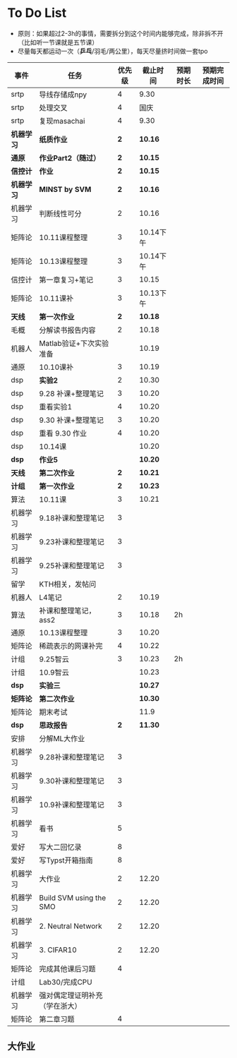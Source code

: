 # To Do List

- 原则：如果超过2-3h的事情，需要拆分到这个时间内能够完成，除非拆不开（比如听一节课就是五节课）
- 尽量每天都运动一次（**乒乓**/羽毛/两公里），每天尽量挤时间做一套tpo

| 事件       | 任务                      | 优先级   | 截止时间      | 预期时长 | 预期完成时间 |
| -------- | ----------------------- | ----- | --------- | ---- | ------ |
| srtp     | 导线存储成npy                | 4     | 9.30      |      |        |
| srtp     | 处理交叉                    | 4     | 国庆        |      |        |
| srtp     | 复现masachai              | 4     | 9.30      |      |        |
| **机器学习** | **纸质作业**                | **2** | **10.16** |      |        |
| **通原**   | **作业Part2（随过）**         | **2** | **10.15** |      |        |
| **信控计**  | **作业**                  | **2** | **10.15** |      |        |
| **机器学习** | **MINST by SVM**        | **2** | **10.16** |      |        |
| 机器学习     | 判断线性可分                  | 2     | 10.16     |      |        |
| 矩阵论      | 10.11课程整理               | 3     | 10.14下午   |      |        |
| 矩阵论      | 10.13课程整理               | 3     | 10.14下午   |      |        |
| 信控计      | 第一章复习+笔记                | 3     | 10.15     |      |        |
| 矩阵论      | 10.11课补                 | 3     | 10.13下午   |      |        |
| **天线**   | **第一次作业**               | **2** | **10.18** |      |        |
| 毛概       | 分解读书报告内容                | 2     | 10.18     |      |        |
| 机器人      | Matlab验证+下次实验准备         |       | 10.19     |      |        |
| 通原       | 10.10课补                 | 3     | 10.19     |      |        |
| dsp      | **实验2**                 | 2     | 10.30     |      |        |
| dsp      | 9.28 补课+整理笔记            | 3     | 10.20     |      |        |
| dsp      | 重看实验1                   | 4     | 10.20     |      |        |
| dsp      | 9.30 补课+整理笔记            | 3     | 10.20     |      |        |
| dsp      | 重看 9.30 作业              | 4     | 10.20     |      |        |
| dsp      | 10.14课                  |       | 10.20     |      |        |
| **dsp**  | **作业5**                 |       | **10.20** |      |        |
| **天线**   | **第二次作业**               | **2** | **10.21** |      |        |
| **计组**   | **第一次作业**               | **2** | **10.23** |      |        |
| 算法       | 10.11课                  | 3     | 10.21     |      |        |
| 机器学习     | 9.18补课和整理笔记             | 3     |           |      |        |
| 机器学习     | 9.23补课和整理笔记             | 3     |           |      |        |
| 机器学习     | 9.25补课和整理笔记             | 3     |           |      |        |
| 留学       | KTH相关，发帖问               |       |           |      |        |
| 机器人      | L4笔记                    | 2     | 10.19     |      |        |
| 算法       | 补课和整理笔记，ass2            | 3     | 10.18     | 2h   |        |
| 通原       | 10.13课程整理               | 3     | 10.20     |      |        |
| 矩阵论      | 稀疏表示的网课补完               | 4     | 10.22     |      |        |
| 计组       | 9.25智云                  | 3     | 10.23     | 2h   |        |
| 计组       | 10.9智云                  |       | 10.23     |      |        |
| **dsp**  | **实验三**                 |       | **10.27** |      |        |
| **矩阵论**  | **第二次作业**               |       | **10.30** |      |        |
| 矩阵论      | 期末考试                    |       | 11.9      |      |        |
| **dsp**  | **思政报告**                | **2** | **11.30** |      |        |
| 安排       | 分解ML大作业                 |       |           |      |        |
| 机器学习     | 9.28补课和整理笔记             | 3     |           |      |        |
| 机器学习     | 9.30补课和整理笔记             | 3     |           |      |        |
| 机器学习     | 10.9补课和整理笔记             | 3     |           |      |        |
| 机器学习     | 看书                      | 5     |           |      |        |
| 爱好       | 写大二回忆录                  | 8     |           |      |        |
| 爱好       | 写Typst开箱指南              | 8     |           |      |        |
| 机器学习     | 大作业                     | 2     | 12.20     |      |        |
| 机器学习     | Build SVM using the SMO | 2     | 12.20     |      |        |
| 机器学习     | 2. Neutral Network      | 2     | 12.20     |      |        |
| 机器学习     | 3. CIFAR10              | 2     | 12.20     |      |        |
| 矩阵论      | 完成其他课后习题                | 4     |           |      |        |
| 计组       | Lab30/完成CPU             |       |           |      |        |
| 机器学习     | 强对偶定理证明补充（学在浙大）         |       |           |      |        |
| 矩阵论      | 第二章习题                   | 4     |           |      |        |

## 大作业
